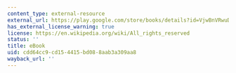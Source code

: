 ```yaml
---
content_type: external-resource
external_url: https://play.google.com/store/books/details?id=VjwBnVRwuD8C&rdid=book-VjwBnVRwuD8C&rdot=1&source=gbs_vpt_read&pcampaignid=books_booksearch_viewport
has_external_license_warning: true
license: https://en.wikipedia.org/wiki/All_rights_reserved
status: ''
title: eBook
uid: cdd64cc9-cd15-4415-bd08-8aab3a309aa8
wayback_url: ''
---
```

